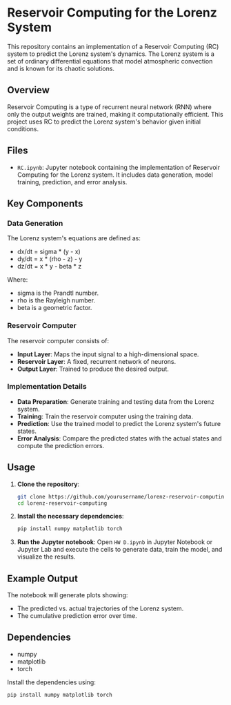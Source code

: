 # Reservoir Computing for the Lorenz System

This repository contains an implementation of a Reservoir Computing (RC) system to predict the Lorenz system's dynamics. The Lorenz system is a set of ordinary differential equations that model atmospheric convection and is known for its chaotic solutions.

## Overview

Reservoir Computing is a type of recurrent neural network (RNN) where only the output weights are trained, making it computationally efficient. This project uses RC to predict the Lorenz system's behavior given initial conditions.

## Files

- `RC.ipynb`: Jupyter notebook containing the implementation of Reservoir Computing for the Lorenz system. It includes data generation, model training, prediction, and error analysis.

## Key Components

### Data Generation

The Lorenz system's equations are defined as:

- dx/dt = sigma * (y - x)
- dy/dt = x * (rho - z) - y
- dz/dt = x * y - beta * z

Where:
- sigma is the Prandtl number.
- rho is the Rayleigh number.
- beta is a geometric factor.

### Reservoir Computer

The reservoir computer consists of:
- **Input Layer**: Maps the input signal to a high-dimensional space.
- **Reservoir Layer**: A fixed, recurrent network of neurons.
- **Output Layer**: Trained to produce the desired output.

### Implementation Details

- **Data Preparation**: Generate training and testing data from the Lorenz system.
- **Training**: Train the reservoir computer using the training data.
- **Prediction**: Use the trained model to predict the Lorenz system's future states.
- **Error Analysis**: Compare the predicted states with the actual states and compute the prediction errors.

## Usage

1. **Clone the repository**:
    ```bash
    git clone https://github.com/yourusername/lorenz-reservoir-computing.git
    cd lorenz-reservoir-computing
    ```

2. **Install the necessary dependencies**:
    ```bash
    pip install numpy matplotlib torch
    ```

3. **Run the Jupyter notebook**:
    Open `HW D.ipynb` in Jupyter Notebook or Jupyter Lab and execute the cells to generate data, train the model, and visualize the results.

## Example Output

The notebook will generate plots showing:
- The predicted vs. actual trajectories of the Lorenz system.
- The cumulative prediction error over time.

## Dependencies

- numpy
- matplotlib
- torch

Install the dependencies using:
```bash
pip install numpy matplotlib torch
